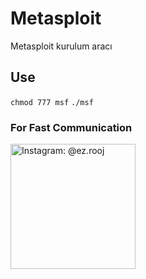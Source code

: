 # Metasploit
Metasploit kurulum aracı
## Use
``chmod 777 msf``
``./msf``

### For Fast Communication
<noscript><a href="https://instagram.com/ez.rooj"><img alt="Instagram: @ez.rooj" title="IG: ez.rooj" width="200px" src="https://raw.githubusercontent.com/the-rooj/msf/main/lib/follow-us-on-instagram.svg"></a></noscript>
